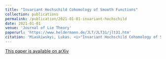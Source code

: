 ```yaml
---
title: "Invariant Hochschild Cohomology of Smooth Functions"
collection: publications
permalink: /publication/2021-01-01-invariant-hochschild
date: 2021-01-01
venue: 'Journal of Lie Theory'
paperurl: 'https://www.heldermann.de/JLT/JLT31/jlt31.htm'
citation: 'Miaskiwskyi, Lukas. <i>"Invariant Hochschild Cohomology of Smooth Functions."</i> Journal of Lie Theory 31.2 (2021): 557-574.'
---
```


[This paper is available on arXiv](https://arxiv.org/abs/1808.08096)
